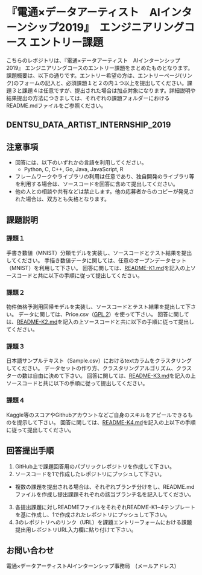 # 『電通×データアーティスト　AIインターンシップ2019』　エンジニアリングコース エントリー課題
こちらのレポジトリは、『電通×データアーティスト　AIインターンシップ2019』 エンジニアリングコースのエントリー課題をまとめたものとなります。 課題概要は、以下の通りです。エントリー希望の方は、エントリーページ(リンク)のフォームの記入と、必須課題１と２の内１つ以上を提出してください。課題３と課題４は任意ですが、提出された場合は加点対象になります。詳細説明や結果提出の方法につきましては、それぞれの課題フォルダーにおけるREADME.mdファイルをご参照ください。

## DENTSU_DATA_ARTIST_INTERNSHIP_2019

注意事項
----
* 回答には、以下のいずれかの言語を利用してください。
  * Python, C, C++, Go, Java, JavaScript, R
* フレームワークやライブラリの利用は任意であり、独自開発のライブラリ等を利用する場合は、ソースコードを回答に含めて提出してください。
* 他の人との相談や共有などは禁止します。他の応募者からのコピーが発見された場合は、双方とも失格となります。

課題説明
----
### 課題１
手書き数値（MNIST）分類モデルを実装し、ソースコードとテスト結果を提出してください。
手描き数値データに関しては、任意のオープンデータセット（MNIST）を利用して下さい。
回答に関しては、[README-K1.md](https://github.com/da-recruiting/internship-coding-tasks/blob/master/DENTSU_DATA_ARTIST_INTERNSHIP_2019/README-K1.md)を記入の上ソースコードと共に以下の手順に従って提出してください。

### 課題２
物件価格予測用回帰モデルを実装し、ソースコードとテスト結果を提出して下さい。
データに関しては、Price.csv（[GPL 2](http://www.gnu.org/licenses/old-licenses/gpl-2.0.en.html)）を使って下さい。
回答に関しては、[README-K2.md](https://github.com/da-recruiting/internship-coding-tasks/blob/master/DENTSU_DATA_ARTIST_INTERNSHIP_2019/README-K2.md)を記入の上ソースコードと共に以下の手順に従って提出してください。

### 課題３
日本語サンプルテキスト（Sample.csv）におけるtextカラムをクラスタリングしてください。
データセットの作り方、クラスタリングアルゴリズム、クラスターの数は自由に決めて下さい。
回答に関しては、[README-K3.md](https://github.com/da-recruiting/internship-coding-tasks/blob/master/DENTSU_DATA_ARTIST_INTERNSHIP_2019/README-K3.md)を記入の上ソースコードと共に以下の手順に従って提出してください。

### 課題４
Kaggle等のスコアやGithubアカウントなどご自身のスキルをアピールできるものを提示して下さい。
回答に関しては、[README-K4.md](https://github.com/da-recruiting/internship-coding-tasks/blob/master/DENTSU_DATA_ARTIST_INTERNSHIP_2019/README-K4.md)を記入の上以下の手順に従って提出してください。

回答提出手順
----
1. GitHub上で課題回答用のパブリックレポジトリを作成して下さい。
2. ソースコードを1で作成したレポジトリにプッシュして下さい。
  * 複数の課題を提出される場合は、それぞれブランチ分けをし、README.mdファイルを作成し提出課題それぞれの該当ブランチ名を記入してください。
3. 各提出課題に対しREADMEファイルをそれぞれREADME-K1~4テンプレートを基に作成し、1で作成されたレポジトリにプッシュして下さい。
4. 3のレポジトリへのリンク（URL）を課題エントリーフォームにおける課題提出用レポジトリURL入力欄に貼り付けて下さい。

お問い合わせ
----
電通×データアーティストAIインターンシップ事務局　(メールアドレス)
